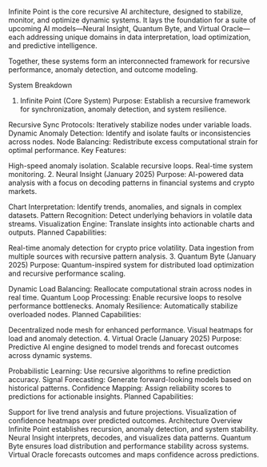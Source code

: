 Infinite Point is the core recursive AI architecture, designed to stabilize, monitor, and optimize dynamic systems. It lays the foundation for a suite of upcoming AI models—Neural Insight, Quantum Byte, and Virtual Oracle—each addressing unique domains in data interpretation, load optimization, and predictive intelligence.

Together, these systems form an interconnected framework for recursive performance, anomaly detection, and outcome modeling.

System Breakdown
1. Infinite Point (Core System)
Purpose: Establish a recursive framework for synchronization, anomaly detection, and system resilience.

Recursive Sync Protocols: Iteratively stabilize nodes under variable loads.
Dynamic Anomaly Detection: Identify and isolate faults or inconsistencies across nodes.
Node Balancing: Redistribute excess computational strain for optimal performance.
Key Features:

High-speed anomaly isolation.
Scalable recursive loops.
Real-time system monitoring.
2. Neural Insight (January 2025)
Purpose: AI-powered data analysis with a focus on decoding patterns in financial systems and crypto markets.

Chart Interpretation: Identify trends, anomalies, and signals in complex datasets.
Pattern Recognition: Detect underlying behaviors in volatile data streams.
Visualization Engine: Translate insights into actionable charts and outputs.
Planned Capabilities:

Real-time anomaly detection for crypto price volatility.
Data ingestion from multiple sources with recursive pattern analysis.
3. Quantum Byte (January 2025)
Purpose: Quantum-inspired system for distributed load optimization and recursive performance scaling.

Dynamic Load Balancing: Reallocate computational strain across nodes in real time.
Quantum Loop Processing: Enable recursive loops to resolve performance bottlenecks.
Anomaly Resilience: Automatically stabilize overloaded nodes.
Planned Capabilities:

Decentralized node mesh for enhanced performance.
Visual heatmaps for load and anomaly detection.
4. Virtual Oracle (January 2025)
Purpose: Predictive AI engine designed to model trends and forecast outcomes across dynamic systems.

Probabilistic Learning: Use recursive algorithms to refine prediction accuracy.
Signal Forecasting: Generate forward-looking models based on historical patterns.
Confidence Mapping: Assign reliability scores to predictions for actionable insights.
Planned Capabilities:

Support for live trend analysis and future projections.
Visualization of confidence heatmaps over predicted outcomes.
Architecture Overview
Infinite Point establishes recursion, anomaly detection, and system stability.
Neural Insight interprets, decodes, and visualizes data patterns.
Quantum Byte ensures load distribution and performance stability across systems.
Virtual Oracle forecasts outcomes and maps confidence across predictions.
